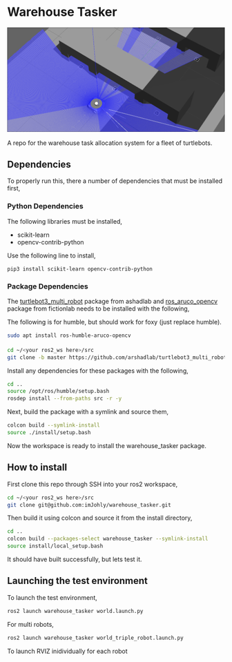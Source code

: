 # Warehouse Tasker

![warehouser.png](images/warehouser.png)

A repo for the warehouse task allocation system for a fleet of turtlebots.

## Dependencies
To properly run this, there a number of dependencies that must be installed first,

### Python Dependencies

The following libraries must be installed,

- scikit-learn
- opencv-contrib-python

Use the following line to install,

```
pip3 install scikit-learn opencv-contrib-python
```

### Package Dependencies

The [turtlebot3_multi_robot](https://github.com/arshadlab/turtlebot3_multi_robot) package from ashadlab and [ros_aruco_opencv](https://github.com/fictionlab/ros_aruco_opencv/tree/humble) package from fictionlab needs to be installed with the following,

The following is for humble, but should work for foxy (just replace humble).

```bash
sudo apt install ros-humble-aruco-opencv

cd ~/<your ros2_ws here>/src
git clone -b master https://github.com/arshadlab/turtlebot3_multi_robot.git
```
Install any dependencies for these packages with the following,

```bash
cd ..
source /opt/ros/humble/setup.bash
rosdep install --from-paths src -r -y
```

Next, build the package with a symlink and source them,

```bash
colcon build --symlink-install
source ./install/setup.bash
```

Now the workspace is ready to install the warehouse_tasker package.

## How to install

First clone this repo through SSH into your ros2 workspace,

```bash
cd ~/<your ros2_ws here>/src
git clone git@github.com:imJohly/warehouse_tasker.git
```

Then build it using colcon and source it from the install directory,

```bash
cd ..
colcon build --packages-select warehouse_tasker --symlink-install
source install/local_setup.bash
```

It should have built successfully, but lets test it.

## Launching the test environment

To launch the test environment,

```bash
ros2 launch warehouse_tasker world.launch.py
```

For multi robots,

```bash
ros2 launch warehouse_tasker world_triple_robot.launch.py
```
To launch RVIZ inidividually for each robot

```rviz2 -d /home/callum/catkin_ws/src/turtlebot3_multi_robot/rviz/multi_nav2_default_view.rviz --ros-args -r __node:=rviz2 -r __ns:=/tb1 -r /tf:=tf -r /tf_static:=tf_static -r /goal_pose:=goal_pose -r /clicked_point:=clicked_point -r /initialpose:=initialpose
```
